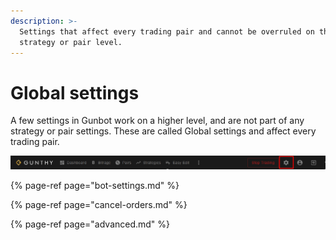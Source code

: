 ```yaml
---
description: >-
  Settings that affect every trading pair and cannot be overruled on the
  strategy or pair level.
---
```


# Global settings

A few settings in Gunbot work on a higher level, and are not part of any strategy or pair settings. These are called Global settings and affect every trading pair.

![Global settings are available under the wheels icon](../../.gitbook/assets/image%20%2842%29.png)

{% page-ref page="bot-settings.md" %}

{% page-ref page="cancel-orders.md" %}

{% page-ref page="advanced.md" %}



